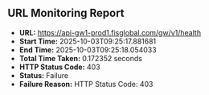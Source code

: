 ## URL Monitoring Report

- **URL:** https://api-gw1-prod1.fisglobal.com/gw/v1/health
- **Start Time:** 2025-10-03T09:25:17.881681
- **End Time:** 2025-10-03T09:25:18.054033
- **Total Time Taken:** 0.172352 seconds
- **HTTP Status Code:** 403
- **Status:** Failure
- **Failure Reason:** HTTP Status Code: 403
